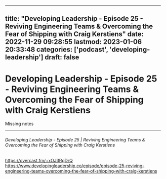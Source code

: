 
---
title: "Developing Leadership - Episode 25 - Reviving Engineering Teams & Overcoming the Fear of Shipping with Craig Kerstiens"
date: 2022-11-29 09:28:55
lastmod: 2023-01-06 20:33:48
categories: ['podcast', 'developing-leadership']
draft: false
---


# Developing Leadership - Episode 25 - Reviving Engineering Teams & Overcoming the Fear of Shipping with Craig Kerstiens
Missing notes

---
###### Developing Leadership - Episode 25 | Reviving Engineering Teams & Overcoming the Fear of Shipping with Craig Kerstiens

https://overcast.fm/+xOJ3RgDrQ  
https://www.developingleadership.co/episode/episode-25-reviving-engineering-teams-overcoming-the-fear-of-shipping-with-craig-kerstiens

<!-- #public #podcast #developing-leadership -->

<!-- {BearID:C14A2118-37B8-4E34-999B-4337075F2252-4029-00000A622DC56068} -->

